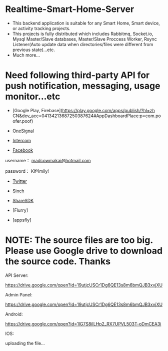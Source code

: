 # Realtime-Smart-Home-Server

* This backend application is suitable for any Smart Home, Smart device, or activity tracking projects. 
* This projects is fully distributed which includes Rabbitmq, Socket.io, Mysql Master/Slave databases, Master/Slave Proccess Worker, Rsync Listener(Auto update data when directories/files were different from previous state)...etc. 
* Much more...

# Need following third-party API for push notification, messaging, usage monitor...etc

* [Google Play, Firebase](https://play.google.com/apps/publish/?hl=zh CN&dev_acc=04134213687250387624#AppDashboardPlace:p=com.poofer.poof)

* [OneSignal](https://onesignal.com/)

* [Intercom](https://www.intercom.com/)

* [Facebook](https://www.facebook.com/)

username： madcowmakai@hotmail.com

password： Klf4mily!

* [Twitter](https://twitter.com/)

* [Sinch](https://www.sinch.com/)

* [ShareSDK](http://www.mob.com)

* [Flurry]

* [appsfly]

# NOTE: The source files are too big. Please use Google drive to download the source code. Thanks

API Server:

https://drive.google.com/open?id=19utjcUSCr1Dg6QE13s8m6bmQJB3xvjXU

Admin Panel:

https://drive.google.com/open?id=19utjcUSCr1Dg6QE13s8m6bmQJB3xvjXU

Android:

https://drive.google.com/open?id=1lG7S8iILHp2_RX7UPVL503T-oDmCEA3i

IOS: 

uploading the file...



